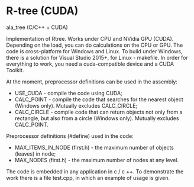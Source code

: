 # R-tree (CUDA)
ala_tree (C/C++ + CUDA)

Implementation of Rtree. Works under CPU and NVidia GPU (CUDA). Depending on the load, you can do calculations on the CPU or GPU.
The code is cross-platform for Windows and Linux.
To build under Windows, there is a solution for Visual Studio 2015+, for Linux - makefile. In order for everything to work, you need a cuda-compatible device and a CUDA Toolkit.

At the moment, preprocessor definitions can be used in the assembly:
- USE_CUDA - compile the code using CUDA;
- CALC_POINT - compile the code that searches for the nearest object (Windows only). Mutually excludes CALC_CIRCLE;
- CALC_CIRCLE - compile code that can return objects not only from a rectangle, but also from a circle (Windows only). Mutually excludes CALC_POINT.

Preprocessor definitions (#define) used in the code:
- MAX_ITEMS_IN_NODE (first.h) - the maximum number of objects (leaves) in node;
- MAX_NODES (first.h) - the maximum number of nodes at any level.

The code is embedded in any application in c / c ++. To demonstrate the work there is a file test.cpp, in which an example of usage is given.
